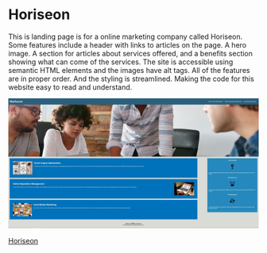 # Horiseon 
This is landing page is for a online marketing company called Horiseon.  Some features include a header with links to articles on the page.  A hero image.  A section for articles about services offered, and a benefits section showing what can come of the services.  The site is accessible using semantic HTML elements and the images have alt tags.  All of the features are in proper order.  And the styling is streamlined.  Making the code for this website easy to read and understand.

![Screenshot](/assets/images/screenshot.JPG)

[Horiseon](https://emccar22.github.io/code-refactor/
"Horiseon")

